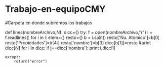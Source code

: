 # Trabajo-en-equipoCMY
#Carpeta en donde subiremos los trabajos


def lines(nombreArchivo,N):
    dicc={}
    try:
        f = open(nombreArchivo,"r")
        l = f.readlines()
        for i in l:
            elem={}
            resto={}
            b = i.split()
            resto['Nu. Atomico']=b[0]
            resto['Propiedades']=b[4:]
            resto['nombre']=b[3]
            dicc[b[1]]=resto
        #print dicc[N]
        for i in dicc:
                if j==dicc['nombre']:
                    print i,dicc[i]

    except:
        return("error")

